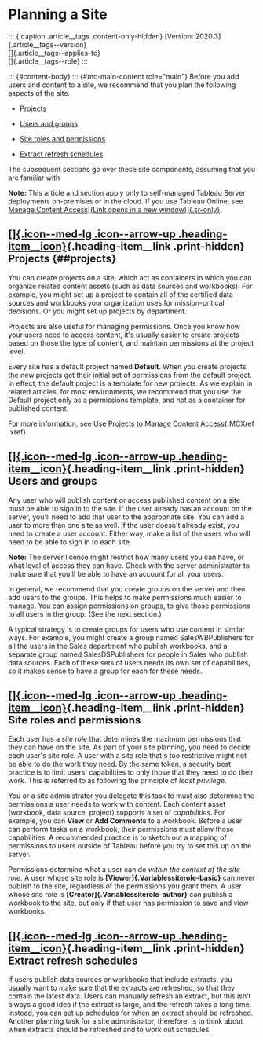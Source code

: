 

Planning a Site
===============

::: {.caption .article__tags .content-only-hidden}
[Version: 2020.3]{.article__tags--version}\
[]{.article__tags--applies-to}\
[]{.article__tags--role}
:::

::: {#content-body}
::: {#mc-main-content role="main"}
Before you add users and content to a site, we recommend that you plan
the following aspects of the site.

-   [Projects](https://help.tableau.com/current/server/en-us/site_admin_planning.htm#projects)

-   [Users and
    groups](https://help.tableau.com/current/server/en-us/site_admin_planning.htm#users-and-groups)

-   [Site roles and
    permissions](https://help.tableau.com/current/server/en-us/site_admin_planning.htm#site-roles-and-permissions)

-   [Extract refresh
    schedules](https://help.tableau.com/current/server/en-us/site_admin_planning.htm#extract-refresh-schedules)

The subsequent sections go over these site components, assuming that you
are familiar with

**Note:** This article and section apply only to self-managed Tableau
Server deployments on-premises or in the cloud. If you use Tableau
Online, see [Manage Content Access[(Link opens in a new
window)]{.sr-only}](https://help.tableau.com/current/online/en-us/permissions_section.htm "Go to Tableau Online Help (opens new browser tab)").

<div>

[[]{.icon--med-lg .icon--arrow-up .heading-item__icon}](https://help.tableau.com/current/server/en-us/site_admin_planning.htm#){.heading-item__link .print-hidden} Projects {##projects}
---------------------------------------------------------------------------------------------------------------------------------------------------------------------------

</div>

You can create projects on a site, which act as containers in which you
can organize related content assets (such as data sources and
workbooks). For example, you might set up a project to contain all of
the certified data sources and workbooks your organization uses for
mission-critical decisions. Or you might set up projects by department.

Projects are also useful for managing permissions. Once you know how
your users need to access content, it's usually easier to create
projects based on those the type of content, and maintain permissions at
the project level.

Every site has a default project named **Default**. When you create
projects, the new projects get their initial set of permissions from the
default project. In effect, the default project is a template for new
projects. As we explain in related articles, for most environments, we
recommend that you use the Default project only as a permissions
template, and not as a container for published content.

For more information, see [Use Projects to Manage Content
Access](https://help.tableau.com/current/server/en-us/projects.htm){.MCXref
.xref}.

<div>

[[]{.icon--med-lg .icon--arrow-up .heading-item__icon}](https://help.tableau.com/current/server/en-us/site_admin_planning.htm#){.heading-item__link .print-hidden} Users and groups
-----------------------------------------------------------------------------------------------------------------------------------------------------------------------------------

</div>

Any user who will publish content or access published content on a site
must be able to sign in to the site. If the user already has an account
on the server, you'll need to add that user to the appropriate site. You
can add a user to more than one site as well. If the user doesn't
already exist, you need to create a user account. Either way, make a
list of the users who will need to be able to sign in to each site.

**Note:** The server license might restrict how many users you can have,
or what level of access they can have. Check with the server
administrator to make sure that you\'ll be able to have an account for
all your users.

In general, we recommend that you create groups on the server and then
add users to the groups. This helps to make permissions much easier to
manage. You can assign permissions on groups, to give those permissions
to all users in the group. (See the next section.)

A typical strategy is to create groups for users who use content in
similar ways. For example, you might create a group named
SalesWBPublishers for all the users in the Sales department who publish
workbooks, and a separate group named SalesDSPublishers for people in
Sales who publish data sources. Each of these sets of users needs its
own set of capabilities, so it makes sense to have a group for each for
these needs.

<div>

[[]{.icon--med-lg .icon--arrow-up .heading-item__icon}](https://help.tableau.com/current/server/en-us/site_admin_planning.htm#){.heading-item__link .print-hidden} Site roles and permissions
---------------------------------------------------------------------------------------------------------------------------------------------------------------------------------------------

</div>

Each user has a *site role* that determines the maximum permissions that
they can have on the site. As part of your site planning, you need to
decide each user's site role. A user with a site role that's too
restrictive might not be able to do the work they need. By the same
token, a security best practice is to limit users' capabilities to only
those that they need to do their work. This is referred to as following
the principle of *least privilege*.

You or a site administrator you delegate this task to must also
determine the permissions a user needs to work with content. Each
content asset (workbook, data source, project) supports a set of
*capabilities*. For example, you can **View** or **Add Comments** to a
workbook. Before a user can perform tasks on a workbook, their
permissions must allow those capabilities. A recommended practice is to
sketch out a mapping of permissions to users outside of Tableau before
you try to set this up on the server.

Permissions determine what a user can do *within the context of the site
role*. A user whose site role is **[Viewer]{.Variablessiterole-basic}**
can never publish to the site, regardless of the permissions you grant
them. A user whose site role is **[Creator]{.Variablessiterole-author}**
can publish a workbook to the site, but only if that user has permission
to save and view workbooks.

<div>

[[]{.icon--med-lg .icon--arrow-up .heading-item__icon}](https://help.tableau.com/current/server/en-us/site_admin_planning.htm#){.heading-item__link .print-hidden} Extract refresh schedules
--------------------------------------------------------------------------------------------------------------------------------------------------------------------------------------------

</div>

If users publish data sources or workbooks that include extracts, you
usually want to make sure that the extracts are refreshed, so that they
contain the latest data. Users can manually refresh an extract, but this
isn't always a good idea if the extract is large, and the refresh takes
a long time. Instead, you can set up schedules for when an extract
should be refreshed. Another planning task for a site administrator,
therefore, is to think about when extracts should be refreshed and to
work out schedules.
